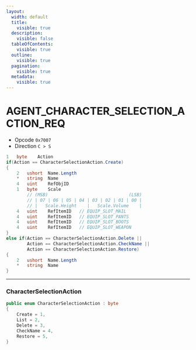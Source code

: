```yaml
---
layout:
  width: default
  title:
    visible: true
  description:
    visible: false
  tableOfContents:
    visible: true
  outline:
    visible: true
  pagination:
    visible: true
  metadata:
    visible: true
---
```


# AGENT\_CHARACTER\_SELECTION\_ACTION\_REQ

* Opcode `0x7007`
* Direction `C > S`

```csharp
1   byte    Action
if(Action == CharacterSelectionAction.Create)
{
	2   ushort  Name.Length
	*   string  Name
	4   uint    RefObjID
	1   byte    Scale
        // (MSB)                               (LSB)
        // | 07 | 06 | 05 | 04 | 03 | 02 | 01 | 00 |
        // |   Scale.Height    |   Scale.Volume    |
	4   uint    RefItemID	// EQUIP_SLOT_MAIL
	4   uint    RefItemID	// EQUIP_SLOT_PANTS
	4   uint    RefItemID	// EQUIP_SLOT_BOOTS
	4   uint    RefItemID	// EQUIP_SLOT_WEAPON
}
else if(Action == CharacterSelectionAction.Delete || 
        Action == CharacterSelectionAction.CheckName || 
        Action == CharacterSelectionAction.Restore)
{
	2   ushort  Name.Length
	*   string  Name
}
```

***

### CharacterSelectionAction

```csharp
public enum CharacterSelectionAction : byte
{
    Create = 1,
    List = 2,
    Delete = 3,
    CheckName = 4,
    Restore = 5,
}
```
